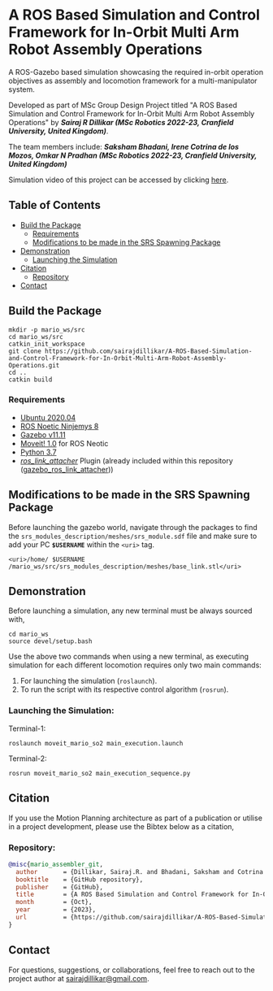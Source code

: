 # A ROS Based Simulation and Control Framework for In-Orbit Multi Arm Robot Assembly Operations
A ROS-Gazebo based simulation showcasing the required in-orbit operation objectives as assembly and locomotion framework for a multi-manipulator system.

Developed as part of MSc Group Design Project titled "A ROS Based Simulation and Control Framework for In-Orbit Multi Arm Robot Assembly Operations" 
by ***Sairaj R Dillikar (MSc Robotics 2022-23, Cranfield University, United Kingdom)***.

The team members include: ***Saksham Bhadani, Irene Cotrina de los Mozos, Omkar N Pradhan (MSc Robotics 2022-23, Cranfield University, United Kingdom)***

Simulation video of this project can be accessed by clicking [here](http://tinyurl.com/Assembler-MARIO).

## Table of Contents

- [Build the Package](#build-the-package)
    - [Requirements](#requirements)
    - [Modifications to be made in the SRS Spawning Package](#modifications-to-be-made-in-the-srs-spawning-package)
- [Demonstration](#demonstration)
    - [Launching the Simulation](#launching-the-simulation)
- [Citation](#citation)
    - [Repository](#repository)
- [Contact](#contact)

## Build the Package

````
mkdir -p mario_ws/src
cd mario_ws/src
catkin_init_workspace
git clone https://github.com/sairajdillikar/A-ROS-Based-Simulation-and-Control-Framework-for-In-Orbit-Multi-Arm-Robot-Assembly-Operations.git
cd ..
catkin build
````

### Requirements

- [Ubuntu 2020.04](https://releases.ubuntu.com/focal/)
- [ROS Noetic Ninjemys 8](https://wiki.ros.org/noetic)
- [Gazebo v11.11](https://classic.gazebosim.org/tutorials?tut=ros_installing&cat=connect_ros)
- [Moveit! 1.0](https://moveit.ros.org/install/) for ROS Neotic
- [Python 3.7](https://www.python.org/downloads/release/python-370/)
- [*ros_link_attacher*](https://github.com/pal-robotics/gazebo_ros_link_attacher) Plugin (already included within this repository ([gazebo_ros_link_attacher](gazebo_ros_link_attacher)))

## Modifications to be made in the SRS Spawning Package

Before launching the gazebo world, navigate through the packages to find the `srs_modules_description/meshes/srs_module.sdf` file and make sure to add your PC **`$USERNAME`** within the `<uri>` tag.

    <uri>/home/ $USERNAME /mario_ws/src/srs_modules_description/meshes/base_link.stl</uri>

## Demonstration

Before launching a simulation, any new terminal must be always sourced with,

    cd mario_ws
    source devel/setup.bash

Use the above two commands when using a new terminal, as executing simulation for each different locomotion requires only two main commands: 
1. For launching the simulation (`roslaunch`).
2. To run the script with its respective control algorithm (`rosrun`).

### Launching the Simulation:

Terminal-1: 
    
    roslaunch moveit_mario_so2 main_execution.launch

Terminal-2:

    rosrun moveit_mario_so2 main_execution_sequence.py

## Citation

If you use the Motion Planning architecture as part of a publication or utilise in a project development, please use the Bibtex below as a citation,

### Repository:
```bibtex
@misc{mario_assembler_git,
  author       = {Dillikar, Sairaj.R. and Bhadani, Saksham and Cotrina de los Mozos, Irene and Pradhan, Omkar.N. and Felicetti, Leonard and Upadhyay, Saurabh and Tang, Gilbert},
  booktitle    = {GitHub repository},
  publisher    = {GitHub},
  title        = {A ROS Based Simulation and Control Framework for In-Orbit Multi Arm Robot Assembly Operations},
  month        = {Oct},
  year         = {2023},
  url          = {https://github.com/sairajdillikar/A-ROS-Based-Simulation-and-Control-Framework-for-In-Orbit-Multi-Arm-Robot-Assembly-Operations}
}
```

## Contact

For questions, suggestions, or collaborations, feel free to reach out to the project author at [sairajdillikar@gmail.com](mailto:sairajdillikar@gmail.com).

